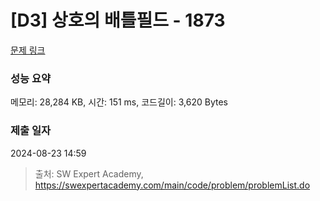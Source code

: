 # [D3] 상호의 배틀필드 - 1873 

[문제 링크](https://swexpertacademy.com/main/code/problem/problemDetail.do?contestProbId=AV5LyE7KD2ADFAXc) 

### 성능 요약

메모리: 28,284 KB, 시간: 151 ms, 코드길이: 3,620 Bytes

### 제출 일자

2024-08-23 14:59



> 출처: SW Expert Academy, https://swexpertacademy.com/main/code/problem/problemList.do